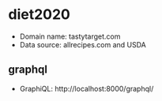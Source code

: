 # diet2020

- Domain name: tastytarget.com
- Data source: allrecipes.com and USDA

## graphql
- GraphiQL: http://localhost:8000/graphql/

